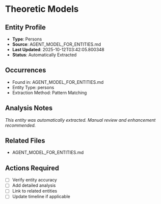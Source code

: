 # Theoretic Models

## Entity Profile
- **Type**: Persons
- **Source**: AGENT_MODEL_FOR_ENTITIES.md
- **Last Updated**: 2025-10-12T03:42:05.800348
- **Status**: Automatically Extracted

## Occurrences
- Found in: AGENT_MODEL_FOR_ENTITIES.md
- Entity Type: persons
- Extraction Method: Pattern Matching

## Analysis Notes
*This entity was automatically extracted. Manual review and enhancement recommended.*

## Related Files
- AGENT_MODEL_FOR_ENTITIES.md

## Actions Required
- [ ] Verify entity accuracy
- [ ] Add detailed analysis
- [ ] Link to related entities
- [ ] Update timeline if applicable
